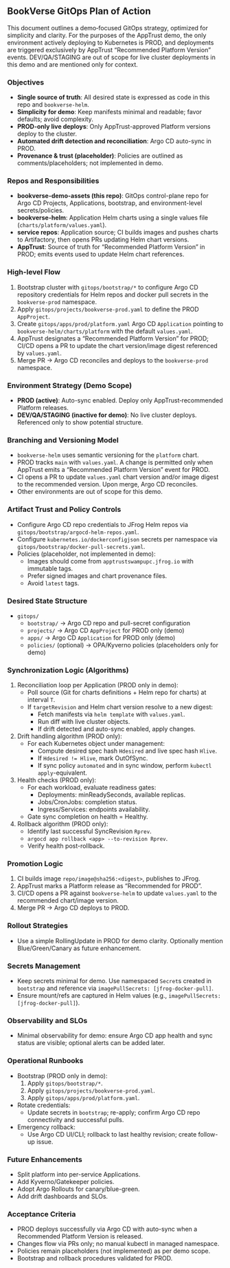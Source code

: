## BookVerse GitOps Plan of Action

This document outlines a demo‑focused GitOps strategy, optimized for simplicity and clarity. For the purposes of the AppTrust demo, the only environment actively deploying to Kubernetes is PROD, and deployments are triggered exclusively by AppTrust “Recommended Platform Version” events. DEV/QA/STAGING are out of scope for live cluster deployments in this demo and are mentioned only for context.

### Objectives
- **Single source of truth**: All desired state is expressed as code in this repo and `bookverse-helm`.
- **Simplicity for demo**: Keep manifests minimal and readable; favor defaults; avoid complexity.
- **PROD-only live deploys**: Only AppTrust-approved Platform versions deploy to the cluster.
- **Automated drift detection and reconciliation**: Argo CD auto-sync in PROD.
- **Provenance & trust (placeholder)**: Policies are outlined as comments/placeholders; not implemented in demo.

### Repos and Responsibilities
- **bookverse-demo-assets (this repo)**: GitOps control-plane repo for Argo CD Projects, Applications, bootstrap, and environment-level secrets/policies.
- **bookverse-helm**: Application Helm charts using a single values file (`charts/platform/values.yaml`).
- **service repos**: Application source; CI builds images and pushes charts to Artifactory, then opens PRs updating Helm chart versions.
- **AppTrust**: Source of truth for “Recommended Platform Version” in PROD; emits events used to update Helm chart references.

### High-level Flow
1. Bootstrap cluster with `gitops/bootstrap/*` to configure Argo CD repository credentials for Helm repos and docker pull secrets in the `bookverse-prod` namespace.
2. Apply `gitops/projects/bookverse-prod.yaml` to define the PROD `AppProject`.
3. Create `gitops/apps/prod/platform.yaml` Argo CD `Application` pointing to `bookverse-helm/charts/platform` with the default `values.yaml`.
4. AppTrust designates a “Recommended Platform Version” for PROD; CI/CD opens a PR to update the chart version/image digest referenced by `values.yaml`.
5. Merge PR → Argo CD reconciles and deploys to the `bookverse-prod` namespace.

### Environment Strategy (Demo Scope)
- **PROD (active)**: Auto-sync enabled. Deploy only AppTrust‑recommended Platform releases.
- **DEV/QA/STAGING (inactive for demo)**: No live cluster deploys. Referenced only to show potential structure.

### Branching and Versioning Model
- `bookverse-helm` uses semantic versioning for the `platform` chart.
- PROD tracks `main` with `values.yaml`. A change is permitted only when AppTrust emits a “Recommended Platform Version” event for PROD.
- CI opens a PR to update `values.yaml` chart version and/or image digest to the recommended version. Upon merge, Argo CD reconciles.
- Other environments are out of scope for this demo.

### Artifact Trust and Policy Controls
- Configure Argo CD repo credentials to JFrog Helm repos via `gitops/bootstrap/argocd-helm-repos.yaml`.
- Configure `kubernetes.io/dockerconfigjson` secrets per namespace via `gitops/bootstrap/docker-pull-secrets.yaml`.
- Policies (placeholder, not implemented in demo):
  - Images should come from `apptrustswampupc.jfrog.io` with immutable tags.
  - Prefer signed images and chart provenance files.
  - Avoid `latest` tags.

### Desired State Structure
- `gitops/`
  - `bootstrap/` → Argo CD repo and pull-secret configuration
  - `projects/` → Argo CD `AppProject` for PROD only (demo)
  - `apps/` → Argo CD `Application` for PROD only (demo)
  - `policies/` (optional) → OPA/Kyverno policies (placeholders only for demo)

### Synchronization Logic (Algorithms)
1. Reconciliation loop per Application (PROD only in demo):
   - Poll source (Git for charts definitions + Helm repo for charts) at interval `T`.
   - If `targetRevision` and Helm chart version resolve to a new digest:
     - Fetch manifests via `helm template` with `values.yaml`.
     - Run diff with live cluster objects.
     - If drift detected and auto-sync enabled, apply changes.
2. Drift handling algorithm (PROD only):
   - For each Kubernetes object under management:
     - Compute desired spec hash `Hdesired` and live spec hash `Hlive`.
     - If `Hdesired != Hlive`, mark OutOfSync.
     - If sync policy `automated` and in sync window, perform `kubectl apply`-equivalent.
3. Health checks (PROD only):
   - For each workload, evaluate readiness gates:
     - Deployments: minReadySeconds, available replicas.
     - Jobs/CronJobs: completion status.
     - Ingress/Services: endpoints availability.
   - Gate sync completion on health = Healthy.
4. Rollback algorithm (PROD only):
   - Identify last successful SyncRevision `Rprev`.
   - `argocd app rollback <app> --to-revision Rprev`.
   - Verify health post-rollback.

### Promotion Logic
1. CI builds image `repo/image@sha256:<digest>`, publishes to JFrog.
2. AppTrust marks a Platform release as “Recommended for PROD”.
3. CI/CD opens a PR against `bookverse-helm` to update `values.yaml` to the recommended chart/image version.
4. Merge PR → Argo CD deploys to PROD.

### Rollout Strategies
- Use a simple RollingUpdate in PROD for demo clarity. Optionally mention Blue/Green/Canary as future enhancement.

### Secrets Management
- Keep secrets minimal for demo. Use namespaced `Secret`s created in `bootstrap` and reference via `imagePullSecrets: [jfrog-docker-pull]`.
- Ensure mount/refs are captured in Helm values (e.g., `imagePullSecrets: [jfrog-docker-pull]`).

### Observability and SLOs
- Minimal observability for demo: ensure Argo CD app health and sync status are visible; optional alerts can be added later.

### Operational Runbooks
- Bootstrap (PROD only in demo):
  1. Apply `gitops/bootstrap/*`.
  2. Apply `gitops/projects/bookverse-prod.yaml`.
  3. Apply `gitops/apps/prod/platform.yaml`.
- Rotate credentials:
  - Update secrets in `bootstrap`; re-apply; confirm Argo CD repo connectivity and successful pulls.
- Emergency rollback:
  - Use Argo CD UI/CLI; rollback to last healthy revision; create follow-up issue.

### Future Enhancements
- Split platform into per-service Applications.
- Add Kyverno/Gatekeeper policies.
- Adopt Argo Rollouts for canary/blue-green.
- Add drift dashboards and SLOs.

### Acceptance Criteria
- PROD deploys successfully via Argo CD with auto-sync when a Recommended Platform Version is released.
- Changes flow via PRs only; no manual kubectl in managed namespace.
- Policies remain placeholders (not implemented) as per demo scope.
- Bootstrap and rollback procedures validated for PROD.


